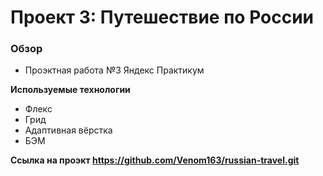 # Проект 3: Путешествие по России

### Обзор
* Проэктная работа №3 Яндекс Практикум



**Используемые технологии**

* Флекс
* Грид
* Адаптивная вёрстка
* БЭМ

**Ссылка на проэкт https://github.com/Venom163/russian-travel.git**
